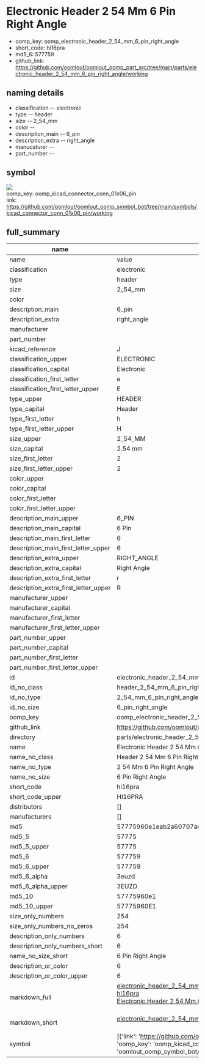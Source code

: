 # Electronic Header 2 54 Mm 6 Pin Right Angle

  
* oomp_key: oomp_electronic_header_2_54_mm_6_pin_right_angle 
* short_code: hi16pra
* md5_6: 577759  
* github_link: https://github.com/oomlout/oomlout_oomp_part_src/tree/main/parts/electronic_header_2_54_mm_6_pin_right_angle/working  
## naming details
* classification -- electronic
* type -- header
* size -- 2_54_mm
* color -- 
* description_main -- 6_pin
* description_extra -- right_angle
* manucaturer -- 
* part_number -- 



## symbol

![](symbol/{index}/working/working_600.png)  
oomp_key: oomp_kicad_connector_conn_01x06_pin  
link: https://github.com/oomlout/oomlout_oomp_symbol_bot/tree/main/symbols/kicad_connector_conn_01x06_pin/working  


## full_summary
| name | value | 
| --- | --- | 
| name | value | 
| classification | electronic | 
| type | header | 
| size | 2_54_mm | 
| color |  | 
| description_main | 6_pin | 
| description_extra | right_angle | 
| manufacturer |  | 
| part_number |  | 
| kicad_reference | J | 
| classification_upper | ELECTRONIC | 
| classification_capital | Electronic | 
| classification_first_letter | e | 
| classification_first_letter_upper | E | 
| type_upper | HEADER | 
| type_capital | Header | 
| type_first_letter | h | 
| type_first_letter_upper | H | 
| size_upper | 2_54_MM | 
| size_capital | 2.54 mm | 
| size_first_letter | 2 | 
| size_first_letter_upper | 2 | 
| color_upper |  | 
| color_capital |  | 
| color_first_letter |  | 
| color_first_letter_upper |  | 
| description_main_upper | 6_PIN | 
| description_main_capital | 6 Pin | 
| description_main_first_letter | 6 | 
| description_main_first_letter_upper | 6 | 
| description_extra_upper | RIGHT_ANGLE | 
| description_extra_capital | Right Angle | 
| description_extra_first_letter | r | 
| description_extra_first_letter_upper | R | 
| manufacturer_upper |  | 
| manufacturer_capital |  | 
| manufacturer_first_letter |  | 
| manufacturer_first_letter_upper |  | 
| part_number_upper |  | 
| part_number_capital |  | 
| part_number_first_letter |  | 
| part_number_first_letter_upper |  | 
| id | electronic_header_2_54_mm_6_pin_right_angle | 
| id_no_class | header_2_54_mm_6_pin_right_angle | 
| id_no_type | 2_54_mm_6_pin_right_angle | 
| id_no_size | 6_pin_right_angle | 
| oomp_key | oomp_electronic_header_2_54_mm_6_pin_right_angle | 
| github_link | https://github.com/oomlout/oomlout_oomp_part_src/tree/main/parts/electronic_header_2_54_mm_6_pin_right_angle/working | 
| directory | parts/electronic_header_2_54_mm_6_pin_right_angle | 
| name | Electronic Header 2 54 Mm 6 Pin Right Angle | 
| name_no_class | Header 2 54 Mm 6 Pin Right Angle | 
| name_no_type | 2 54 Mm 6 Pin Right Angle | 
| name_no_size | 6 Pin Right Angle | 
| short_code | hi16pra | 
| short_code_upper | HI16PRA | 
| distributors | [] | 
| manufacturers | [] | 
| md5 | 57775960e1eab2a60707ae1970cdcd09 | 
| md5_5 | 57775 | 
| md5_5_upper | 57775 | 
| md5_6 | 577759 | 
| md5_6_upper | 577759 | 
| md5_6_alpha | 3euzd | 
| md5_6_alpha_upper | 3EUZD | 
| md5_10 | 57775960e1 | 
| md5_10_upper | 57775960E1 | 
| size_only_numbers | 254 | 
| size_only_numbers_no_zeros | 254 | 
| description_only_numbers | 6 | 
| description_only_numbers_short | 6 | 
| name_no_size_short | 6 Pin Right Angle | 
| description_or_color | 6 | 
| description_or_color_upper | 6 | 
| markdown_full | [electronic_header_2_54_mm_6_pin_right_angle](https://github.com/oomlout/oomlout_oomp_part_src/tree/main/parts/electronic_header_2_54_mm_6_pin_right_angle/working)<br>[hi16pra](https://github.com/oomlout/oomlout_oomp_part_src/tree/main/parts/electronic_header_2_54_mm_6_pin_right_angle/working)<br>[Electronic Header 2 54 Mm 6 Pin Right Angle](https://github.com/oomlout/oomlout_oomp_part_src/tree/main/parts/electronic_header_2_54_mm_6_pin_right_angle/working)<br><br> | 
| markdown_short | [electronic_header_2_54_mm_6_pin_right_angle](https://github.com/oomlout/oomlout_oomp_part_src/tree/main/parts/electronic_header_2_54_mm_6_pin_right_angle/working)<br><br> | 
| symbol | [{'link': 'https://github.com/oomlout/oomlout_oomp_symbol_bot/tree/main/symbols/kicad_connector_conn_01x06_pin', 'oomp_key': 'oomp_kicad_connector_conn_01x06_pin', 'directory': 'oomlout_oomp_symbol_bot/symbols/kicad_connector_conn_01x06_pin//working/working.kicad_sym', 'index': 0}] | 
